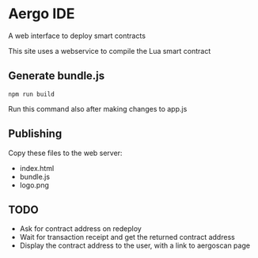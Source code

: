 # Aergo IDE

A web interface to deploy smart contracts

This site uses a webservice to compile the Lua smart contract


## Generate bundle.js

```
npm run build
```

Run this command also after making changes to app.js


## Publishing

Copy these files to the web server:

* index.html
* bundle.js
* logo.png


## TODO

* Ask for contract address on redeploy
* Wait for transaction receipt and get the returned contract address
* Display the contract address to the user, with a link to aergoscan page
